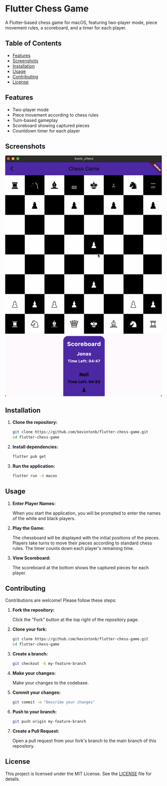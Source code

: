 # Flutter Chess Game

A Flutter-based chess game for macOS, featuring two-player mode, piece movement rules, a scoreboard, and a timer for each player.

## Table of Contents

- [Features](#features)
- [Screenshots](#screenshots)
- [Installation](#installation)
- [Usage](#usage)
- [Contributing](#contributing)
- [License](#license)

## Features

- Two-player mode
- Piece movement according to chess rules
- Turn-based gameplay
- Scoreboard showing captured pieces
- Countdown timer for each player

## Screenshots

<!-- Add screenshots here -->
![Screenshot1](screenshots/screenshot.png)
<!-- ![Screenshot2](screenshots/screenshot2.png) -->

## Installation

1. **Clone the repository:**

    ```bash
    git clone https://github.com/kevintonb/flutter-chess-game.git
    cd flutter-chess-game
    ```

2. **Install dependencies:**

    ```bash
    flutter pub get
    ```

3. **Run the application:**

    ```bash
    flutter run -d macos
    ```

## Usage

1. **Enter Player Names:**

    When you start the application, you will be prompted to enter the names of the white and black players.

2. **Play the Game:**

    The chessboard will be displayed with the initial positions of the pieces. Players take turns to move their pieces according to standard chess rules. The timer counts down each player's remaining time.

3. **View Scoreboard:**

    The scoreboard at the bottom shows the captured pieces for each player.

## Contributing

Contributions are welcome! Please follow these steps:

1. **Fork the repository:**

    Click the "Fork" button at the top right of the repository page.

2. **Clone your fork:**

    ```bash
    git clone https://github.com/kevintonb/flutter-chess-game.git
    cd flutter-chess-game
    ```

3. **Create a branch:**

    ```bash
    git checkout -b my-feature-branch
    ```

4. **Make your changes:**

    Make your changes to the codebase.

5. **Commit your changes:**

    ```bash
    git commit -m "Describe your changes"
    ```

6. **Push to your branch:**

    ```bash
    git push origin my-feature-branch
    ```

7. **Create a Pull Request:**

    Open a pull request from your fork's branch to the main branch of this repository.

## License

This project is licensed under the MIT License. See the [LICENSE](LICENSE) file for details.
